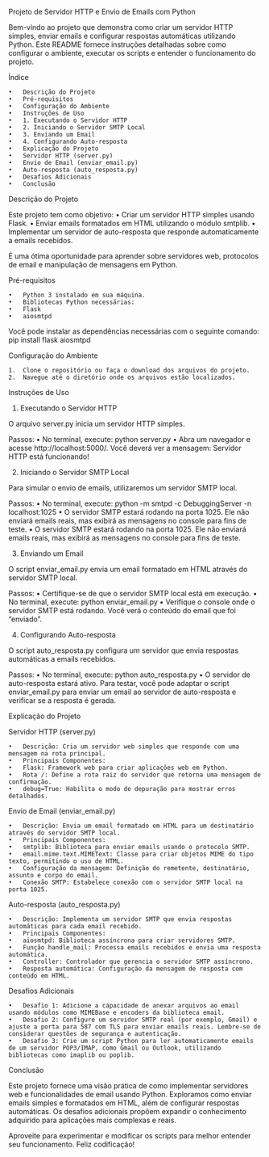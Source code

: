 Projeto de Servidor HTTP e Envio de Emails com Python

Bem-vindo ao projeto que demonstra como criar um servidor HTTP simples, enviar emails e configurar respostas automáticas utilizando Python. Este README fornece instruções detalhadas sobre como configurar o ambiente, executar os scripts e entender o funcionamento do projeto.

Índice

	•	Descrição do Projeto
	•	Pré-requisitos
	•	Configuração do Ambiente
	•	Instruções de Uso
	•	1. Executando o Servidor HTTP
	•	2. Iniciando o Servidor SMTP Local
	•	3. Enviando um Email
	•	4. Configurando Auto-resposta
	•	Explicação do Projeto
	•	Servidor HTTP (server.py)
	•	Envio de Email (enviar_email.py)
	•	Auto-resposta (auto_resposta.py)
	•	Desafios Adicionais
	•	Conclusão

Descrição do Projeto

Este projeto tem como objetivo:
	•	Criar um servidor HTTP simples usando Flask.
	•	Enviar emails formatados em HTML utilizando o módulo smtplib.
	•	Implementar um servidor de auto-resposta que responde automaticamente a emails recebidos.

É uma ótima oportunidade para aprender sobre servidores web, protocolos de email e manipulação de mensagens em Python.

Pré-requisitos

	•	Python 3 instalado em sua máquina.
	•	Bibliotecas Python necessárias:
	•	Flask
	•	aiosmtpd

Você pode instalar as dependências necessárias com o seguinte comando:
pip install flask aiosmtpd

Configuração do Ambiente

	1.	Clone o repositório ou faça o download dos arquivos do projeto.
	2.	Navegue até o diretório onde os arquivos estão localizados.

Instruções de Uso

1. Executando o Servidor HTTP

O arquivo server.py inicia um servidor HTTP simples.

Passos:
	•	No terminal, execute:
        python server.py
    •	Abra um navegador e acesse http://localhost:5000/. Você deverá ver a mensagem:
            Servidor HTTP está funcionando!

2. Iniciando o Servidor SMTP Local

Para simular o envio de emails, utilizaremos um servidor SMTP local.

Passos:
	•	No terminal, execute:
            python -m smtpd -c DebuggingServer -n localhost:1025
    •	O servidor SMTP estará rodando na porta 1025. Ele não enviará emails reais, mas exibirá as mensagens no console para fins de teste.
    	•	O servidor SMTP estará rodando na porta 1025. Ele não enviará emails reais, mas exibirá as mensagens no console para fins de teste.

3. Enviando um Email

O script enviar_email.py envia um email formatado em HTML através do servidor SMTP local.

Passos:
	•	Certifique-se de que o servidor SMTP local está em execução.
	•	No terminal, execute:
        python enviar_email.py
    •	Verifique o console onde o servidor SMTP está rodando. Você verá o conteúdo do email que foi “enviado”.

4. Configurando Auto-resposta

O script auto_resposta.py configura um servidor que envia respostas automáticas a emails recebidos.

Passos:
	•	No terminal, execute:
        python auto_resposta.py
    	•	O servidor de auto-resposta estará ativo. Para testar, você pode adaptar o script enviar_email.py para enviar um email ao servidor de auto-resposta e verificar se a resposta é gerada.

Explicação do Projeto

Servidor HTTP (server.py)

	•	Descrição: Cria um servidor web simples que responde com uma mensagem na rota principal.
	•	Principais Componentes:
	•	Flask: Framework web para criar aplicações web em Python.
	•	Rota /: Define a rota raiz do servidor que retorna uma mensagem de confirmação.
	•	debug=True: Habilita o modo de depuração para mostrar erros detalhados.

Envio de Email (enviar_email.py)

	•	Descrição: Envia um email formatado em HTML para um destinatário através do servidor SMTP local.
	•	Principais Componentes:
	•	smtplib: Biblioteca para enviar emails usando o protocolo SMTP.
	•	email.mime.text.MIMEText: Classe para criar objetos MIME do tipo texto, permitindo o uso de HTML.
	•	Configuração da mensagem: Definição do remetente, destinatário, assunto e corpo do email.
	•	Conexão SMTP: Estabelece conexão com o servidor SMTP local na porta 1025.

Auto-resposta (auto_resposta.py)

	•	Descrição: Implementa um servidor SMTP que envia respostas automáticas para cada email recebido.
	•	Principais Componentes:
	•	aiosmtpd: Biblioteca assíncrona para criar servidores SMTP.
	•	Função handle_mail: Processa emails recebidos e envia uma resposta automática.
	•	Controller: Controlador que gerencia o servidor SMTP assíncrono.
	•	Resposta automática: Configuração da mensagem de resposta com conteúdo em HTML.

Desafios Adicionais

	•	Desafio 1: Adicione a capacidade de anexar arquivos ao email usando módulos como MIMEBase e encoders da biblioteca email.
	•	Desafio 2: Configure um servidor SMTP real (por exemplo, Gmail) e ajuste a porta para 587 com TLS para enviar emails reais. Lembre-se de considerar questões de segurança e autenticação.
	•	Desafio 3: Crie um script Python para ler automaticamente emails de um servidor POP3/IMAP, como Gmail ou Outlook, utilizando bibliotecas como imaplib ou poplib.

Conclusão

Este projeto fornece uma visão prática de como implementar servidores web e funcionalidades de email usando Python. Exploramos como enviar emails simples e formatados em HTML, além de configurar respostas automáticas. Os desafios adicionais propõem expandir o conhecimento adquirido para aplicações mais complexas e reais.

Aproveite para experimentar e modificar os scripts para melhor entender seu funcionamento. Feliz codificação!